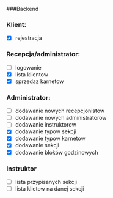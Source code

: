 ###Backend
### Klient:
- [x] rejestracja

### Recepcja/administrator:
- [ ] logowanie
- [x] lista klientow
- [x] sprzedaz karnetow

### Administrator:
- [ ] dodawanie nowych recepcjonistow
- [ ] dodawanie nowych administratorow
- [ ] dodawanie instruktorow
- [x] dodawanie typow sekcji
- [x] dodawanie typow karnetow
- [x] dodawanie sekcji
- [x] dodawanie bloków godzinowych 
### Instruktor
- [ ] lista przypisanych sekcji
- [ ] lista klietow na danej sekcji
